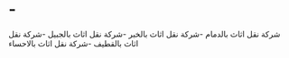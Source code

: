 # -
شركة نقل اثاث بالدمام -شركة نقل اثاث بالخبر -شركة نقل اثاث بالجبيل -شركة نقل اثاث بالقطيف -شركة نقل اثاث بالاحساء
